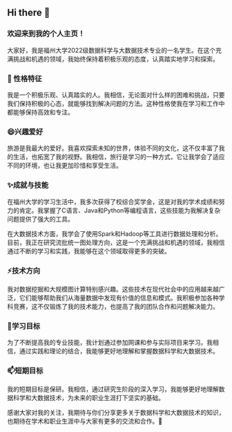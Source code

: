 ## Hi there 👋

### 欢迎来到我的个人主页！
大家好，我是福州大学2022级数据科学与大数据技术专业的一名学生。在这个充满挑战和机遇的领域，我始终保持着积极乐观的态度，认真踏实地学习和探索。

### 🔭 性格特征
我是一个积极乐观、认真踏实的人。我相信，无论面对什么样的困难和挑战，只要我们保持积极的心态，就能够找到解决问题的方法。这种性格使我在学习和工作中都能够保持高效和专注。

### 😄兴趣爱好
旅游是我最大的爱好。我喜欢探索未知的世界，体验不同的文化，这不仅丰富了我的生活，也拓宽了我的视野。我相信，旅行是学习的一种方式，它让我学会了适应不同的环境，也让我更加珍惜和享受生活。

### ✨成就与技能
在福州大学的学习生活中，我多次获得了校综合奖学金，这是对我的学术成绩和努力的肯定。我掌握了C语言、Java和Python等编程语言，这些技能为我解决复杂问题提供了强大的工具。

在大数据技术方面，我学会了使用Spark和Hadoop等工具进行数据处理和分析。目前，我正在研究流批统一图处理方向，这是一个充满挑战和机遇的领域，我相信通过不断的学习和实践，我能够在这个领域取得更多的突破。

### ⚡技术方向
我对数据挖掘和大规模图计算特别感兴趣。这些技术在现代社会中的应用越来越广泛，它们能够帮助我们从海量数据中发现有价值的信息和模式。我积极参加各种学科竞赛，这不仅锻炼了我的技术能力，也提高了我的团队合作和问题解决能力。

### 🌱学习目标
为了不断提高我的专业技能，我计划通过参加网课和参与实际项目来学习。我相信，通过实践和理论的结合，我能够更好地理解和掌握数据科学和大数据技术。

### 📫短期目标
我的短期目标是保研。我相信，通过研究生阶段的深入学习，我能够更好地理解数据科学和大数据技术，为未来的职业生涯打下坚实的基础。


感谢大家对我的关注，我期待与你们分享更多关于数据科学和大数据技术的知识，也期待在学术和职业生涯中与大家有更多的交流和合作。👯


<!--
**linye2005/linye2005** is a ✨ _special_ ✨ repository because its `README.md` (this file) appears on your GitHub profile.

Here are some ideas to get you started:

- 🔭 I’m currently working on ...
- 🌱 I’m currently learning ...
- 👯 I’m looking to collaborate on ...
- 🤔 I’m looking for help with ...
- 💬 Ask me about ...
- 📫 How to reach me: ...
- 😄 Pronouns: ...
- ⚡ Fun fact: ...
-->
